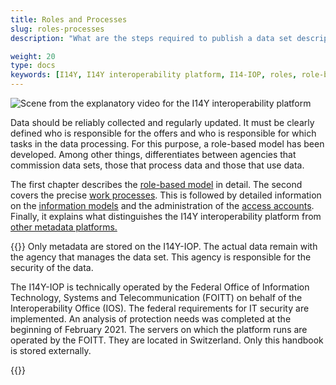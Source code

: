 ```yaml
---
title: Roles and Processes
slug: roles-processes
description: "What are the steps required to publish a data set description? Who sees which metadata? This chapter gives an overview of the roles on the I14Y interoperability platform, the work processes and the information model."

weight: 20
type: docs
keywords: [I14Y, I14Y interoperability platform, I14-IOP, roles, role-based model, access rights, workflow, processes, data model, information model]
---
```


![Scene from the explanatory video for the I14Y interoperability platform](/handbook/img/i14y-film_rollen.png)

Data should be reliably collected and regularly updated. It must be clearly defined who is responsible for the offers and who is responsible for which tasks in the data processing. For this purpose, a role-based model has been developed. Among other things, differentiates between agencies that commission data sets, those that process data and those that use data.

The first chapter describes the [role-based model](/handbook/de/2_rollen_prozesse/rollen) in detail. The second covers the precise [work processes](/handbook/de/2_rollen_prozesse/arbeitsablauf). This is followed by detailed information on the [information models](/handbook/de/2_rollen_prozesse/informationsmodell) and the administration of the [access accounts](/handbook/de/2_rollen_prozesse/kontenverwaltung). Finally, it explains what distinguishes the I14Y interoperability platform from [other metadata platforms.](/handbook/de/2_rollen_prozesse/plattformen)

{{<alert title=" Is the data on the I14Y-IOP secure?" color="info">}}
Only metadata are stored on the I14Y-IOP. The actual data remain with the agency that manages the data set. This agency is responsible for the security of the data.

The I14Y-IOP is technically operated by the Federal Office of Information Technology, Systems and Telecommunication (FOITT) on behalf of the Interoperability Office (IOS). The federal requirements for IT security are implemented. An analysis of protection needs was completed at the beginning of February 2021. The servers on which the platform runs are operated by the FOITT. They are located in Switzerland. Only this handbook is stored externally.

{{</alert>}}